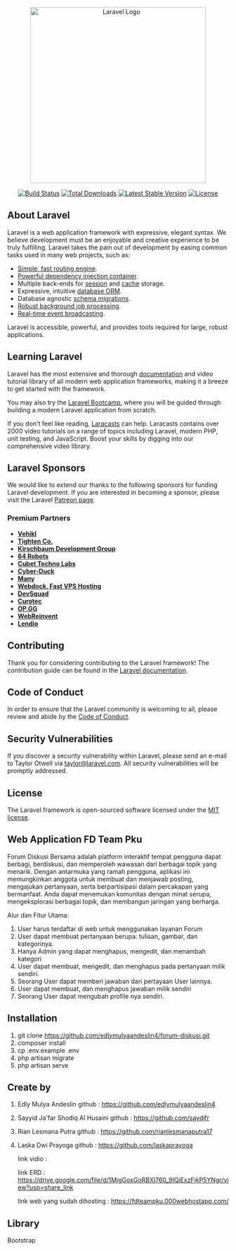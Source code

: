 <p align="center"><a href="https://laravel.com" target="_blank"><img src="https://raw.githubusercontent.com/laravel/art/master/logo-lockup/5%20SVG/2%20CMYK/1%20Full%20Color/laravel-logolockup-cmyk-red.svg" width="400" alt="Laravel Logo"></a></p>

<p align="center">
<a href="https://github.com/laravel/framework/actions"><img src="https://github.com/laravel/framework/workflows/tests/badge.svg" alt="Build Status"></a>
<a href="https://packagist.org/packages/laravel/framework"><img src="https://img.shields.io/packagist/dt/laravel/framework" alt="Total Downloads"></a>
<a href="https://packagist.org/packages/laravel/framework"><img src="https://img.shields.io/packagist/v/laravel/framework" alt="Latest Stable Version"></a>
<a href="https://packagist.org/packages/laravel/framework"><img src="https://img.shields.io/packagist/l/laravel/framework" alt="License"></a>
</p>

## About Laravel

Laravel is a web application framework with expressive, elegant syntax. We believe development must be an enjoyable and creative experience to be truly fulfilling. Laravel takes the pain out of development by easing common tasks used in many web projects, such as:

-   [Simple, fast routing engine](https://laravel.com/docs/routing).
-   [Powerful dependency injection container](https://laravel.com/docs/container).
-   Multiple back-ends for [session](https://laravel.com/docs/session) and [cache](https://laravel.com/docs/cache) storage.
-   Expressive, intuitive [database ORM](https://laravel.com/docs/eloquent).
-   Database agnostic [schema migrations](https://laravel.com/docs/migrations).
-   [Robust background job processing](https://laravel.com/docs/queues).
-   [Real-time event broadcasting](https://laravel.com/docs/broadcasting).

Laravel is accessible, powerful, and provides tools required for large, robust applications.

## Learning Laravel

Laravel has the most extensive and thorough [documentation](https://laravel.com/docs) and video tutorial library of all modern web application frameworks, making it a breeze to get started with the framework.

You may also try the [Laravel Bootcamp](https://bootcamp.laravel.com), where you will be guided through building a modern Laravel application from scratch.

If you don't feel like reading, [Laracasts](https://laracasts.com) can help. Laracasts contains over 2000 video tutorials on a range of topics including Laravel, modern PHP, unit testing, and JavaScript. Boost your skills by digging into our comprehensive video library.

## Laravel Sponsors

We would like to extend our thanks to the following sponsors for funding Laravel development. If you are interested in becoming a sponsor, please visit the Laravel [Patreon page](https://patreon.com/taylorotwell).

### Premium Partners

-   **[Vehikl](https://vehikl.com/)**
-   **[Tighten Co.](https://tighten.co)**
-   **[Kirschbaum Development Group](https://kirschbaumdevelopment.com)**
-   **[64 Robots](https://64robots.com)**
-   **[Cubet Techno Labs](https://cubettech.com)**
-   **[Cyber-Duck](https://cyber-duck.co.uk)**
-   **[Many](https://www.many.co.uk)**
-   **[Webdock, Fast VPS Hosting](https://www.webdock.io/en)**
-   **[DevSquad](https://devsquad.com)**
-   **[Curotec](https://www.curotec.com/services/technologies/laravel/)**
-   **[OP.GG](https://op.gg)**
-   **[WebReinvent](https://webreinvent.com/?utm_source=laravel&utm_medium=github&utm_campaign=patreon-sponsors)**
-   **[Lendio](https://lendio.com)**

## Contributing

Thank you for considering contributing to the Laravel framework! The contribution guide can be found in the [Laravel documentation](https://laravel.com/docs/contributions).

## Code of Conduct

In order to ensure that the Laravel community is welcoming to all, please review and abide by the [Code of Conduct](https://laravel.com/docs/contributions#code-of-conduct).

## Security Vulnerabilities

If you discover a security vulnerability within Laravel, please send an e-mail to Taylor Otwell via [taylor@laravel.com](mailto:taylor@laravel.com). All security vulnerabilities will be promptly addressed.

## License

The Laravel framework is open-sourced software licensed under the [MIT license](https://opensource.org/licenses/MIT).

## Web Application FD Team Pku

Forum Diskusi Bersama adalah platform interaktif tempat pengguna dapat berbagi, berdiskusi, dan memperoleh wawasan dari berbagai topik yang menarik. Dengan antarmuka yang ramah pengguna, aplikasi ini memungkinkan anggota untuk membuat dan menjawab posting, mengajukan pertanyaan, serta berpartisipasi dalam percakapan yang bermanfaat. Anda dapat menemukan komunitas dengan minat serupa, mengeksplorasi berbagai topik, dan membangun jaringan yang berharga.

Alur dan Fitur Utama:

1. User harus terdaftar di web untuk menggunakan layanan Forum
2. User dapat membuat pertanyaan berupa: tulisan, gambar, dan kategorinya.
3. Hanya Admin yang dapat menghapus, mengedit, dan menambah kategori
4. User dapat membuat, mengedit, dan menghapus pada pertanyaan milik sendiri.
5. Seorang User dapat memberi jawaban dari pertayaan User lainnya.
6. User dapat membuat, dan menghapus jawaban milik sendiri
7. Seorang User dapat mengubah profile nya sendiri.

## Installation

1. git clone https://github.com/edlymulyaandeslin4/forum-diskusi.git
2. composer install
3. cp .env.example .env
4. php artisan migrate
5. php artisan serve

## Create by

1. Edly Mulya Andeslin
   github : https://github.com/edlymulyaandeslin4
2. Sayyid Ja'far Shodiq Al Husaini
   github : https://github.com/saydjfr
3. Rian Lesmana Putra
   github : https://github.com/rianlesmanaputra17
4. Laska Dwi Prayoga
   github : https://github.com/laskaprayoga

    link vidio :

    link ERD : https://drive.google.com/file/d/1MigGoxGoRBXl760_9IQjExzFjkP5YNgr/view?usp=share_link

    link web yang sudah dihosting : https://fdteampku.000webhostapp.com/

## Library

Bootstrap
